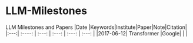 # LLM-Milestones
LLM Milestones and Papers
|Date |Keywords|Institute|Paper|Note|Citation|
|:---:|    :----:        |        :---:         |        :---:         |      :---:    | :---:  |
|2017-06-12| Transformer |Google| | |

<!--stackedit_data:
eyJoaXN0b3J5IjpbMTE1NTIzNjk1OCwtMTc0NjI1NzY3OF19
-->
